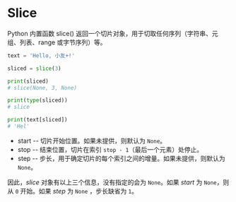 # Slice

Python 内置函数 slice() 返回一个切片对象，用于切取任何序列（字符串、元组、列表、range 或字节序列）等。


````python
text = 'Hello, 小友+!'

sliced = slice(3)

print(sliced)
# slice(None, 3, None)

print(type(sliced))
# slice

print(text[sliced])
# 'Hel'

````
* start -- 切片开始位置。如果未提供，则默认为 `None`。
* stop -- 结束位置，切片在索引 `stop - 1`（最后一个元素）处停止。
* step -- 步长，用于确定切片的每个索引之间的增量。如果未提供，则默认为 `None`。

因此，*slice* 对象有以上三个信息，没有指定的会为 `None`。如果 *start* 为 `None`，则从 `0` 开始。如果 *step* 为 `None` ，步长缺省为 `1`。

